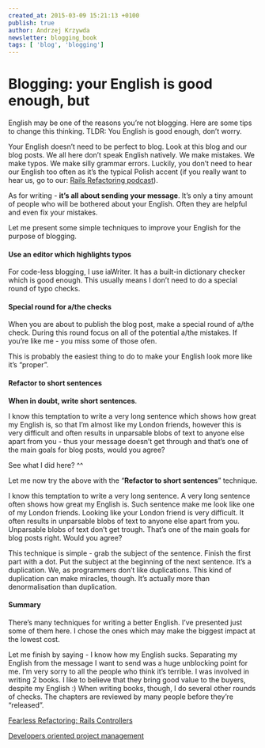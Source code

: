 ```yaml
---
created_at: 2015-03-09 15:21:13 +0100
publish: true
author: Andrzej Krzywda
newsletter: blogging_book
tags: [ 'blog', 'blogging']
---
```


# Blogging: your English is good enough, but

English may be one of the reasons you’re not blogging. Here are some tips to change this thinking. TLDR: You English is good enough, don’t worry.

<!-- more -->

Your English doesn’t need to be perfect to blog. Look at this blog and our blog posts. We all here don’t speak English natively. We make mistakes. We make typos. We make silly grammar errors. Luckily, you don’t need to hear our English too often as it’s the typical Polish accent (if you really want to hear us, go to our: [Rails Refactoring podcast](http://rails-refactoring.com/podcast/)).

As for writing - **it’s all about sending your message**. It’s only a tiny amount of people who will be bothered about your English. Often they are helpful and even fix your mistakes.

Let me present some simple techniques to improve your English for the purpose of blogging.

#### Use an editor which highlights typos

For code-less blogging, I use iaWriter. It has a built-in dictionary checker which is good enough. This usually means I don’t need to do a special round of typo checks.

#### Special round for a/the checks

When you are about to publish the blog post, make a special round of a/the check. During this round focus on all of the potential a/the mistakes. If you’re like me - you miss some of those ofen.

This is probably the easiest thing to do to make your English look more like it’s “proper”.

#### Refactor to short sentences

**When in doubt, write short sentences**.

I know this temptation to write a very long sentence which shows how great my English is, so that I’m almost like my London friends, however this is very difficult and often results in unparsable blobs of text to anyone else apart from you - thus your message doesn’t get through and that’s one of the main goals for blog posts, would you agree?

See what I did here? ^^

Let me now try the above with the “**Refactor to short sentences**” technique.

I know this temptation to write a very long sentence. A very long sentence often shows how great my English is. Such sentence make me look like one of my London friends. Looking like your London friend is very difficult. It often results in unparsable blobs of text to anyone else apart from you. Unparsable blobs of text don’t get trough. That’s one of the main goals for blog posts right. Would you agree?

This technique is simple - grab the subject of the sentence. Finish the first part with a dot. Put the subject at the beginning of the next sentence. It’s a duplication. We, as programmers don’t like duplications. This kind of duplication can make miracles, though. It’s actually more than denormalisation than duplication.

#### Summary

There’s many techniques for writing a better English. I’ve presented just some of them here. I chose the ones which may make the biggest impact at the lowest cost.

Let me finish by saying - I know how my English sucks. Separating my English from the message I want to send was a huge unblocking point for me. I’m very sorry to all the people who think it’s terrible. I was involved in writing 2 books. I like to believe that they bring good value to the buyers, despite my English :) When writing books, though, I do several other rounds of checks. The chapters are reviewed by many people before they’re “released”.

[Fearless Refactoring: Rails Controllers](http://rails-refactoring.com)

[Developers oriented project management](http://blog.arkency.com/async-remote/)
